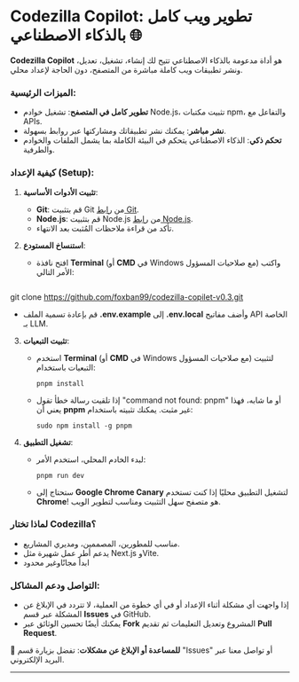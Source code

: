 
# **Codezilla Copilot: تطوير ويب كامل بالذكاء الاصطناعي 🌐**

**Codezilla Copilot** هو أداة مدعومة بالذكاء الاصطناعي تتيح لك إنشاء، تشغيل، تعديل، ونشر تطبيقات ويب كاملة مباشرة من المتصفح، دون الحاجة لإعداد محلي.

### **الميزات الرئيسية:**
- **تطوير كامل في المتصفح**: تشغيل خوادم Node.js، تثبيت مكتبات npm، والتفاعل مع APIs.
- **نشر مباشر**: يمكنك نشر تطبيقاتك ومشاركتها عبر روابط بسهولة.
- **تحكم ذكي**: الذكاء الاصطناعي يتحكم في البيئة الكاملة بما يشمل الملفات والخوادم والطرفية.

### **كيفية الإعداد (Setup):**
1. **تثبيت الأدوات الأساسية**:
   - **Git**: قم بتثبيت Git من [رابط Git](https://git-scm.com/downloads).
   - **Node.js**: قم بتثبيت Node.js من [رابط Node.js](https://nodejs.org/en/download/).
   - تأكد من قراءة ملاحظات المُثبت بعد الانتهاء.

2. **استنساخ المستودع**:
   - افتح نافذة **Terminal** (أو **CMD** في Windows مع صلاحيات المسؤول) واكتب الأمر التالي:
     ```
  git clone https://github.com/foxban99/codezilla-copilet-v0.3.git

   - قم بإعادة تسمية الملف **.env.example** إلى **.env.local** وأضف مفاتيح API الخاصة بـ LLM.

3. **تثبيت التبعيات**:
   - استخدم **Terminal** (أو **CMD** في Windows مع صلاحيات المسؤول) لتثبيت التبعيات باستخدام:
     ```
     pnpm install
     ```
   - إذا تلقيت رسالة خطأ تقول "command not found: pnpm" أو ما شابه، فهذا يعني أن **pnpm** غير مثبت. يمكنك تثبيته باستخدام:
     ```
     sudo npm install -g pnpm
     ```

4. **تشغيل التطبيق**:
   - لبدء الخادم المحلي، استخدم الأمر:
     ```
     pnpm run dev
     ```
   - ستحتاج إلى **Google Chrome Canary** لتشغيل التطبيق محليًا إذا كنت تستخدم **Chrome**! هو متصفح سهل التثبيت ومناسب لتطوير الويب.

### **لماذا تختار Codezilla؟**
- مناسب للمطورين، المصممين، ومديري المشاريع.
- يدعم أطر عمل شهيرة مثل Next.js وVite.
- ابدأ مجانًاوغير محدود

### **التواصل ودعم المشاكل**:
- إذا واجهت أي مشكلة أثناء الإعداد أو في أي خطوة من العملية، لا تتردد في الإبلاغ عن المشكلة عبر قسم **Issues** في GitHub.
- يمكنك أيضًا تحسين الوثائق عبر **Fork** المشروع وتعديل التعليمات ثم تقديم **Pull Request**.

📧 **للمساعدة أو الإبلاغ عن مشكلات**: تفضل بزيارة قسم "Issues" أو تواصل معنا عبر البريد الإلكتروني.

---
